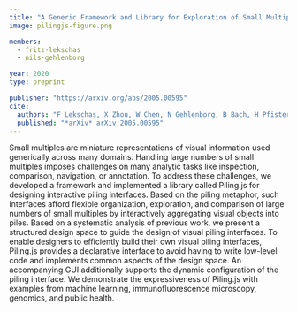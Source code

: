 ```yaml
---
title: "A Generic Framework and Library for Exploration of Small Multiples through Interactive Piling"
image: pilingjs-figure.png

members:
  - fritz-lekschas
  - nils-gehlenborg

year: 2020
type: preprint

publisher: "https://arxiv.org/abs/2005.00595"
cite:
  authors: "F Lekschas, X Zhou, W Chen, N Gehlenborg, B Bach, H Pfister"
  published: "*arXiv* arXiv:2005.00595"
---
```

Small multiples are miniature representations of visual information used generically across many domains. Handling large numbers of small multiples imposes challenges on many analytic tasks like inspection, comparison, navigation, or annotation. To address these challenges, we developed a framework and implemented a library called Piling.js for designing interactive piling interfaces. Based on the piling metaphor, such interfaces afford flexible organization, exploration, and comparison of large numbers of small multiples by interactively aggregating visual objects into piles. Based on a systematic analysis of previous work, we present a structured design space to guide the design of visual piling interfaces. To enable designers to efficiently build their own visual piling interfaces, Piling.js provides a declarative interface to avoid having to write low-level code and implements common aspects of the design space. An accompanying GUI additionally supports the dynamic configuration of the piling interface. We demonstrate the expressiveness of Piling.js with examples from machine learning, immunofluorescence microscopy, genomics, and public health.
